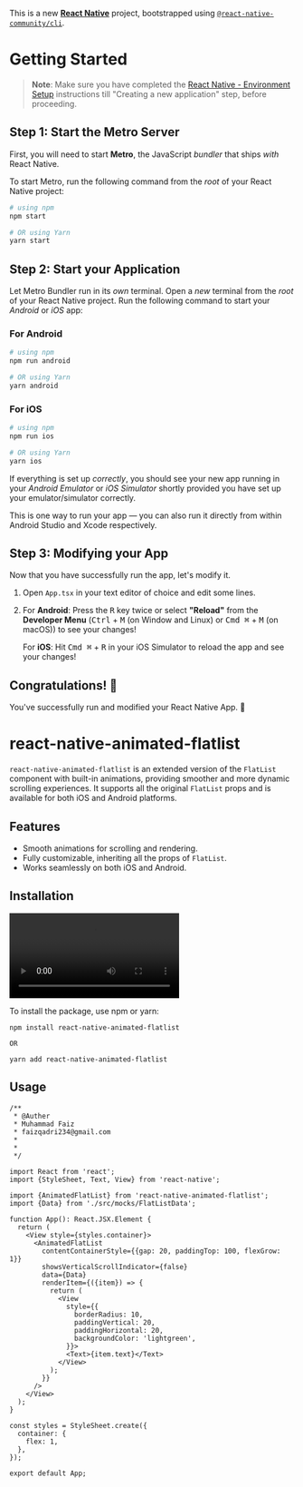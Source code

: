 This is a new [**React Native**](https://reactnative.dev) project, bootstrapped using [`@react-native-community/cli`](https://github.com/react-native-community/cli).

# Getting Started

>**Note**: Make sure you have completed the [React Native - Environment Setup](https://reactnative.dev/docs/environment-setup) instructions till "Creating a new application" step, before proceeding.

## Step 1: Start the Metro Server

First, you will need to start **Metro**, the JavaScript _bundler_ that ships _with_ React Native.

To start Metro, run the following command from the _root_ of your React Native project:

```bash
# using npm
npm start

# OR using Yarn
yarn start
```

## Step 2: Start your Application

Let Metro Bundler run in its _own_ terminal. Open a _new_ terminal from the _root_ of your React Native project. Run the following command to start your _Android_ or _iOS_ app:

### For Android

```bash
# using npm
npm run android

# OR using Yarn
yarn android
```

### For iOS

```bash
# using npm
npm run ios

# OR using Yarn
yarn ios
```

If everything is set up _correctly_, you should see your new app running in your _Android Emulator_ or _iOS Simulator_ shortly provided you have set up your emulator/simulator correctly.

This is one way to run your app — you can also run it directly from within Android Studio and Xcode respectively.

## Step 3: Modifying your App

Now that you have successfully run the app, let's modify it.

1. Open `App.tsx` in your text editor of choice and edit some lines.
2. For **Android**: Press the <kbd>R</kbd> key twice or select **"Reload"** from the **Developer Menu** (<kbd>Ctrl</kbd> + <kbd>M</kbd> (on Window and Linux) or <kbd>Cmd ⌘</kbd> + <kbd>M</kbd> (on macOS)) to see your changes!

   For **iOS**: Hit <kbd>Cmd ⌘</kbd> + <kbd>R</kbd> in your iOS Simulator to reload the app and see your changes!

## Congratulations! :tada:

You've successfully run and modified your React Native App. :partying_face:



# react-native-animated-flatlist

`react-native-animated-flatlist` is an extended version of the `FlatList` component with built-in animations, providing smoother and more dynamic scrolling experiences. It supports all the original `FlatList` props and is available for both iOS and Android platforms.

## Features

- Smooth animations for scrolling and rendering.
- Fully customizable, inheriting all the props of `FlatList`.
- Works seamlessly on both iOS and Android.

## Installation

![](https://github.com/faizqadri234/react-native-animated-components/blob/main/src/assets/AnimatedFlatlist.mp4)

To install the package, use npm or yarn:

```
npm install react-native-animated-flatlist

OR

yarn add react-native-animated-flatlist

```

## Usage

```tsx
/**
 * @Auther
 * Muhammad Faiz
 * faizqadri234@gmail.com
 *
 * 
 */

import React from 'react';
import {StyleSheet, Text, View} from 'react-native';

import {AnimatedFlatList} from 'react-native-animated-flatlist';
import {Data} from './src/mocks/FlatListData';

function App(): React.JSX.Element {
  return (
    <View style={styles.container}>
      <AnimatedFlatList
        contentContainerStyle={{gap: 20, paddingTop: 100, flexGrow: 1}}
        showsVerticalScrollIndicator={false}
        data={Data}
        renderItem={({item}) => {
          return (
            <View
              style={{
                borderRadius: 10,
                paddingVertical: 20,
                paddingHorizontal: 20,
                backgroundColor: 'lightgreen',
              }}>
              <Text>{item.text}</Text>
            </View>
          );
        }}
      />
    </View>
  );
}

const styles = StyleSheet.create({
  container: {
    flex: 1,
  },
});

export default App;
```